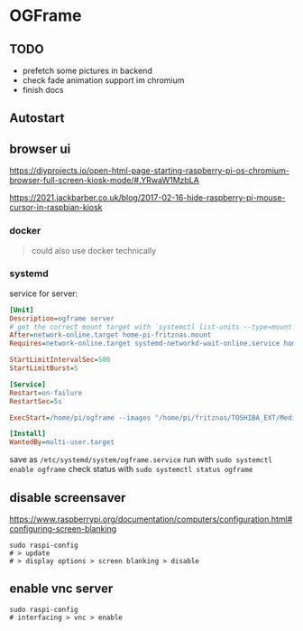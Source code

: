 # OGFrame

## TODO
- prefetch some pictures in backend
- check fade animation support im chromium
- finish docs

## Autostart

## browser ui
https://diyprojects.io/open-html-page-starting-raspberry-pi-os-chromium-browser-full-screen-kiosk-mode/#.YRwaW1MzbLA

https://2021.jackbarber.co.uk/blog/2017-02-16-hide-raspberry-pi-mouse-cursor-in-raspbian-kiosk

### docker

> could also use docker technically

### systemd

service for server:
```ini
[Unit]
Description=ogframe server
# get the correct mount target with `systemctl list-units --type=mount` if needed and replace fritznas
After=network-online.target home-pi-fritznas.mount
Requires=network-online.target systemd-networkd-wait-online.service home-pi-fritznas.mount 

StartLimitIntervalSec=500
StartLimitBurst=5

[Service]
Restart=on-failure
RestartSec=5s

ExecStart=/home/pi/ogframe --images "/home/pi/fritznas/TOSHIBA_EXT/Media/Fotos n Vids/Kanada 2017"

[Install]
WantedBy=multi-user.target
```
save as `/etc/systemd/system/ogframe.service`
run with `sudo systemctl enable ogframe`
check status with `sudo systemctl status ogframe`

## disable screensaver

https://www.raspberrypi.org/documentation/computers/configuration.html#configuring-screen-blanking


```shell
sudo raspi-config
# > update
# > display options > screen blanking > disable
```


## enable vnc server

```shell
sudo raspi-config
# interfacing > vnc > enable
```
